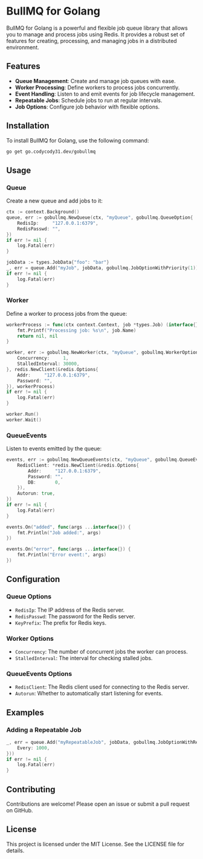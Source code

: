 # BullMQ for Golang

BullMQ for Golang is a powerful and flexible job queue library that allows you to manage and process jobs using Redis. It provides a robust set of features for creating, processing, and managing jobs in a distributed environment.

## Features

- **Queue Management**: Create and manage job queues with ease.
- **Worker Processing**: Define workers to process jobs concurrently.
- **Event Handling**: Listen to and emit events for job lifecycle management.
- **Repeatable Jobs**: Schedule jobs to run at regular intervals.
- **Job Options**: Configure job behavior with flexible options.

## Installation

To install BullMQ for Golang, use the following command:

```bash
go get go.codycody31.dev/gobullmq
```

## Usage

### Queue

Create a new queue and add jobs to it:

```go
ctx := context.Background()
queue, err := gobullmq.NewQueue(ctx, "myQueue", gobullmq.QueueOption{
    RedisIp:     "127.0.0.1:6379",
    RedisPasswd: "",
})
if err != nil {
    log.Fatal(err)
}

jobData := types.JobData{"foo": "bar"}
_, err = queue.Add("myJob", jobData, gobullmq.JobOptionWithPriority(1))
if err != nil {
    log.Fatal(err)
}
```

### Worker

Define a worker to process jobs from the queue:

```go
workerProcess := func(ctx context.Context, job *types.Job) (interface{}, error) {
    fmt.Printf("Processing job: %s\n", job.Name)
    return nil, nil
}

worker, err := gobullmq.NewWorker(ctx, "myQueue", gobullmq.WorkerOptions{
    Concurrency:     1,
    StalledInterval: 30000,
}, redis.NewClient(&redis.Options{
    Addr:     "127.0.0.1:6379",
    Password: "",
}), workerProcess)
if err != nil {
    log.Fatal(err)
}

worker.Run()
worker.Wait()
```

### QueueEvents

Listen to events emitted by the queue:

```go
events, err := gobullmq.NewQueueEvents(ctx, "myQueue", gobullmq.QueueEventsOptions{
    RedisClient: *redis.NewClient(&redis.Options{
        Addr:     "127.0.0.1:6379",
        Password: "",
        DB:       0,
    }),
    Autorun: true,
})
if err != nil {
    log.Fatal(err)
}

events.On("added", func(args ...interface{}) {
    fmt.Println("Job added:", args)
})

events.On("error", func(args ...interface{}) {
    fmt.Println("Error event:", args)
})
```

## Configuration

### Queue Options

- `RedisIp`: The IP address of the Redis server.
- `RedisPasswd`: The password for the Redis server.
- `KeyPrefix`: The prefix for Redis keys.

### Worker Options

- `Concurrency`: The number of concurrent jobs the worker can process.
- `StalledInterval`: The interval for checking stalled jobs.

### QueueEvents Options

- `RedisClient`: The Redis client used for connecting to the Redis server.
- `Autorun`: Whether to automatically start listening for events.

## Examples

### Adding a Repeatable Job

```go
_, err = queue.Add("myRepeatableJob", jobData, gobullmq.JobOptionWithRepeat(types.JobRepeatOptions{
    Every: 1000,
}))
if err != nil {
    log.Fatal(err)
}
```

## Contributing

Contributions are welcome! Please open an issue or submit a pull request on GitHub.

## License

This project is licensed under the MIT License. See the LICENSE file for details.
